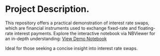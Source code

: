# Project Description. 

This repository offers a practical demonstration of interest rate swaps, which are financial instruments used to exchange fixed-rate and floating-rate interest payments. Explore the interactive notebook via NBViewer for an in-depth understanding: [View Demo Notebook](https://nbviewer.org/github/SHarrison00/interest-rate-swaps/blob/main/irs_demo.ipynb)

Ideal for those seeking a concise insight into interest rate swaps.